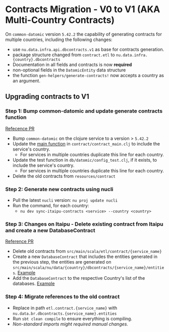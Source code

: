 # Contracts Migration - V0 to V1 (AKA Multi-Country Contracts)

On `common-datomic` version `5.42.2` the capability of generating contracts for multiple countries, including the following changes:

- use `nu.data.infra.api.dbcontracts.v1` as base for contracts generation.
- package structure changed from `contract.etl` to `nu.data.infra.{country}.dbcontracts`
- Documentation in all fields and contracts is now **required**
- non-optional fields in the `DatomicEntity` data structure
- the function `gen-helpers/generate-contracts!` now accepts a country as an argument.


## Upgrading contracts to V1

### Step 1: Bump common-datomic and update generate contracts function

[Refecence PR][1]

- Bump `common-datomic` on the clojure service to a version > `5.42.2`
- Update the [main function][2] in `contract/contract_main.clj` to include the service's country.
  - For services in multiple countries duplicate this line for each country.
- Update the test function in `db/datomic/config_test.clj`, if it exists, to include the service's country.
  - For services in multiple countries duplicate this line for each country.
- Delete the old contracts from `resources/contract`

### Step 2: Generate new contracts using nucli
- Pull the latest `nucli` version: `nu proj update nucli`
- Run the command, for each country:
  - `nu dev sync-itaipu-contracts <service> --country <country>`

### Step 3: Changes on Itaipu - Delete existing contract from Itaipu and create a new DatabaseContract

[Reference PR][4]

- Delete old contracts from `src/main/scala/etl/contract/{service_name}`
- Create a new `DatabaseContract` that includes the entities generated in the previous step, the entities are generated on `src/main/scala/nu/data/{country}/dbcontracts/{service_name}/entities`. [Example][5]
- Add the `DatabaseContract` to the respective Country's list of the databases. [Example][6]

### Step 4: Migrate references to the old contract

- Replace in path `etl.contract.{service_name}` with `nu.data.br.dbcontracts.{service_name}.entities`
- Run `sbt clean compile` to ensure everything is compiling.
- *Non-standard imports might required manual changes.*





[1]: https://github.com/nubank/metapod/pull/365/files
[2]: https://github.com/nubank/metapod/pull/365/files#diff-75982a7c03f1fa94300796c6649430a4R6
[3]: https://github.com/nubank/metapod/pull/365/files#diff-925b3593e886902ddc596b82072b6c62R5
[4]: https://github.com/nubank/itaipu/pull/6299
[5]: https://github.com/nubank/itaipu/pull/6299/files#diff-2e9855c468c7e57c2c4376cd090df220R10
[6]: https://github.com/nubank/itaipu/pull/6299/files#diff-1cd94cecc13a02d4f603ca213f6e3f7cR9
